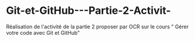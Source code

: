 # Git-et-GitHub---Partie-2-Activit-
Réalisation de l'activité de la partie 2 proposer par OCR sur le cours " Gérer votre code avec Git et GitHub"
